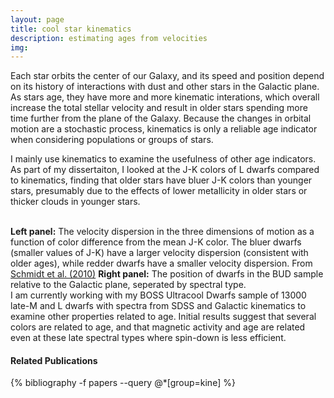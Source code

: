 ```yaml
---
layout: page
title: cool star kinematics
description: estimating ages from velocities
img:
---
```


Each star orbits the center of our Galaxy, and its speed and position depend on its history of interactions with dust and other stars in the Galactic plane. As stars age, they have more and more kinematic interations, which overall increase the total stellar velocity and result in older stars spending more time further from the plane of the Galaxy. Because the changes in orbital motion are a stochastic process, kinematics is only a reliable age indicator when considering populations or groups of stars. 

I mainly use kinematics to examine the usefulness of other age indicators. As part of my dissertaiton, I looked at the J-K colors of L dwarfs compared to kinematics, finding that older stars have bluer J-K colors than younger stars, presumably due to the effects of lower metallicity in older stars or thicker clouds in younger stars. 

<div class="img_row">
    <img class="col one left" src="{{ site.baseurl }}/assets/img/L_JK.png" alt="" title=""/>
    <img class="col two left" src="{{ site.baseurl }}/assets/img/galpos_show.png" alt="" title=""/>
</div>
<div class="col three caption" style="float: right">
<b>Left panel:</b> The velocity dispersion in the three dimensions of motion as a function of color difference from the mean J-K color. The bluer dwarfs (smaller values of J-K) have a larger velocity dispersion (consistent with older ages), while redder dwarfs have a smaller velocity dispersion. From <a href='https://ui.adsabs.harvard.edu/abs/2010AJ....139.1808S/abstract'>Schmidt et al. (2010)</a>
<b>Right panel:</b> The position of dwarfs in the BUD sample relative to the Galactic plane, seperated by spectral type. 
</div>

I am currently working with my BOSS Ultracool Dwarfs sample of 13000 late-M and L dwarfs with spectra from SDSS and Galactic kinematics to examine other properties related to age. Initial results suggest that several colors are related to age, and that magnetic activity and age are related even at these late spectral types where spin-down is less efficient. 


#### Related Publications

{% bibliography -f papers --query @*[group=kine] %}
